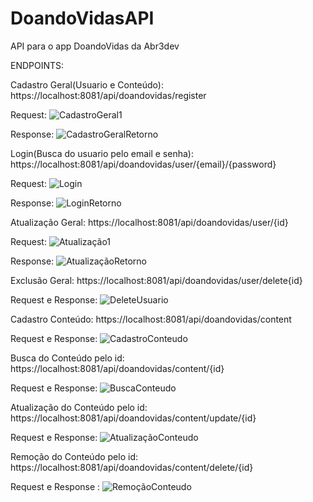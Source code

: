 # DoandoVidasAPI
API para o app DoandoVidas da Abr3dev

ENDPOINTS:

Cadastro Geral(Usuario e Conteúdo): 
https://localhost:8081/api/doandovidas/register

Request: ![CadastroGeral1](https://user-images.githubusercontent.com/47859622/96776845-f41aa400-13bf-11eb-9e1a-5813bd129c44.png)

Response: ![CadastroGeralRetorno](https://user-images.githubusercontent.com/47859622/96776879-ff6dcf80-13bf-11eb-8155-ffdbf5cbee77.png)

Login(Busca do usuario pelo email e senha): 
https://localhost:8081/api/doandovidas/user/{email}/{password}

Request: ![Login](https://user-images.githubusercontent.com/47859622/96776986-1ad8da80-13c0-11eb-9a09-5b012b3b29dc.png)

Response: ![LoginRetorno](https://user-images.githubusercontent.com/47859622/96777024-26c49c80-13c0-11eb-982a-6b2a3252ccfb.png)

Atualização Geral: 
https://localhost:8081/api/doandovidas/user/{id}

Request: ![Atualização1](https://user-images.githubusercontent.com/47859622/96776645-ad2cae80-13bf-11eb-9d7f-141028af4d77.png)

Response: ![AtualizaçãoRetorno](https://user-images.githubusercontent.com/47859622/96776710-c5043280-13bf-11eb-94c7-733c74b870dd.png)

Exclusão Geral: 
https://localhost:8081/api/doandovidas/user/delete{id}

Request e Response: ![DeleteUsuario](https://user-images.githubusercontent.com/47859622/96776920-0c8abe80-13c0-11eb-8eae-883cfe8fbf96.png)

Cadastro Conteúdo:
https://localhost:8081/api/doandovidas/content

Request e Response: ![CadastroConteudo](https://user-images.githubusercontent.com/47859622/96776802-e533f180-13bf-11eb-8783-9deeca5d1f89.png)

Busca do Conteúdo pelo id: 
https://localhost:8081/api/doandovidas/content/{id}

Request e Response: ![BuscaConteudo](https://user-images.githubusercontent.com/47859622/96776736-cfbec780-13bf-11eb-86f5-b616431ae6cc.png)

Atualização do Conteúdo pelo id: 
https://localhost:8081/api/doandovidas/content/update/{id}

Request e Response: ![AtualizaçãoConteudo](https://user-images.githubusercontent.com/47859622/96776677-ba499d80-13bf-11eb-9d11-e1bae403ce02.png) 

Remoção do Conteúdo pelo id:
https://localhost:8081/api/doandovidas/content/delete/{id}

Request e Response : ![RemoçãoConteudo](https://user-images.githubusercontent.com/47859622/96777082-393ed600-13c0-11eb-9353-b95d875d2d17.png)
